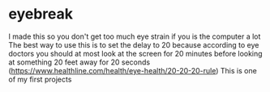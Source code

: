 # eyebreak
I made this so you don't get too much eye strain if you is the computer a lot
The best way to use this is to set the delay to 20 because according to eye doctors you should at most look at the screen for 20 minutes before looking at something 20 feet away for 20 seconds (https://www.healthline.com/health/eye-health/20-20-20-rule)
This is one of my first projects

